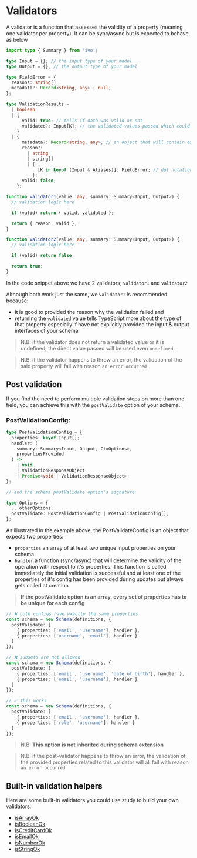 # Validators

A validator is a function that assesses the validity of a property (meaning one validator per property). It can be sync/async but is expected to behave as below

```ts
import type { Summary } from 'ivo';

type Input = {}; // the input type of your model
type Output = {}; // the output type of your model

type FieldError = {
  reasons: string[];
  metadata?: Record<string, any> | null;
};

type ValidationResults =
  | boolean
  | {
      valid: true; // tells if data was valid or not
      validated?: Input[K]; // the validated values passed which could have been formated in the custom validator (i.e made ready for the db). "K" here represents the property being validated
    }
  | {
      metadata?: Record<string, any>; // an object that will contain extra info on why validation failed
      reason?:
        | string
        | string[]
        | {
            [K in keyof (Input & Aliases)]: FieldError; // dot notation here works if first key is a property, virtual or alias e.g: { "address.street": "too short", "address.zipCode": "invalid code" }
          };
      valid: false;
    };

function validator1(value: any, summary: Summary<Input, Output>) {
  // validation logic here

  if (valid) return { valid, validated };

  return { reason, valid };
}

function validator2(value: any, summary: Summary<Input, Output>) {
  // validation logic here

  if (valid) return false;

  return true;
}
```

In the code snippet above we have 2 validators; `validator1` and `validator2`

Although both work just the same, we `validator1` is recommended because:

- it is good to provided the reason why the validation failed and
- returning the `validated` value tells TypeScript more about the type of that property especially if have not explicitly provided the input & output interfaces of your schema

> N.B: if the validator does not return a validated value or it is undefined, the direct value passed will be used even `undefined`.

> N.B: if the validator happens to throw an error, the validation of the said property will fail with reason `an error occurred`

## Post validation

If you find the need to perform multiple validation steps on more than one field, you can achieve this with the `postValidate` option of your schema.

### PostValidationConfig:

```ts
type PostValidationConfig = {
  properties: keyof Input[];
  handler: (
    summary: Summary<Input, Output, CtxOptions>,
    propertiesProvided
  ) =>
    | void
    | ValidationResponseObject
    | Promise<void | ValidationResponseObject>;
};

// and the schema postValidate option's signature

type Options = {
  ...otherOptions;
  postValidate: PostValidationConfig | PostValidationConfig[];
};
```

As illustrated in the example above, the PostValidateConfig is an object that expects two properties:

- `properties` an array of at least two unique input properties on your schema
- `handler` a function (sync/async) that will determine the validity of the operation with respect to it's properties. This function is called immediately the initial validation is successful and at least one of the properties of it's config has been provided during updates but always gets called at creation

> **If the postValidate option is an array, every set of properties has to be unique for each config**

```ts
// ❌ both configs have wxactly the same properties
const schema = new Schema(definitions, {
  postValidate: [
    { properties: ['email', 'username'], handler },
    { properties: ['username', 'email'], handler }
  ]
});

// ❌ subsets are not allowed
const schema = new Schema(definitions, {
  postValidate: [
    { properties: ['email', 'username', 'date_of_birth'], handler },
    { properties: ['email', 'username'], handler }
  ]
});

// ✅ this works
const schema = new Schema(definitions, {
  postValidate: [
    { properties: ['email', 'username'], handler },
    { properties: ['role', 'username'], handler }
  ]
});
```

> N.B: **This option is not inherited during schema extension**

> N.B: if the post-validator happens to throw an error, the validation of the provided properties related to this validator will all fail with reason `an error occurred`

## Built-in validation helpers

Here are some built-in validators you could use study to build your own validators:

- [isArrayOk](./isArrayOk.md)
- [isBooleanOk](./isBooleanOk.md)
- [isCreditCardOk](./isCreditCardOk.md)
- [isEmailOk](./isEmailOk.md)
- [isNumberOk](./isNumberOk.md)
- [isStringOk](.isStringOk.md)
